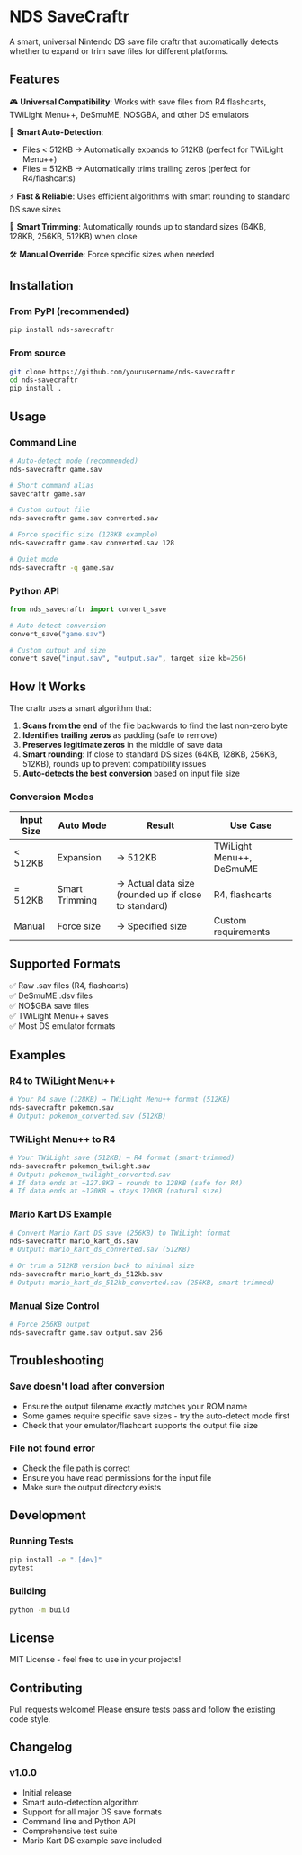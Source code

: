 # NDS SaveCraftr

A smart, universal Nintendo DS save file craftr that automatically detects whether to expand or trim save files for different platforms.

## Features

🎮 **Universal Compatibility**: Works with save files from R4 flashcarts, TWiLight Menu++, DeSmuME, NO$GBA, and other DS emulators

🧠 **Smart Auto-Detection**: 
- Files < 512KB → Automatically expands to 512KB (perfect for TWiLight Menu++)
- Files = 512KB → Automatically trims trailing zeros (perfect for R4/flashcarts)

⚡ **Fast & Reliable**: Uses efficient algorithms with smart rounding to standard DS save sizes

🧠 **Smart Trimming**: Automatically rounds up to standard sizes (64KB, 128KB, 256KB, 512KB) when close

🛠️ **Manual Override**: Force specific sizes when needed

## Installation

### From PyPI (recommended)
```bash
pip install nds-savecraftr
```

### From source
```bash
git clone https://github.com/yourusername/nds-savecraftr
cd nds-savecraftr
pip install .
```

## Usage

### Command Line
```bash
# Auto-detect mode (recommended)
nds-savecraftr game.sav

# Short command alias
savecraftr game.sav

# Custom output file
nds-savecraftr game.sav converted.sav

# Force specific size (128KB example)
nds-savecraftr game.sav converted.sav 128

# Quiet mode
nds-savecraftr -q game.sav
```

### Python API
```python
from nds_savecraftr import convert_save

# Auto-detect conversion
convert_save("game.sav")

# Custom output and size
convert_save("input.sav", "output.sav", target_size_kb=256)
```

## How It Works

The craftr uses a smart algorithm that:

1. **Scans from the end** of the file backwards to find the last non-zero byte
2. **Identifies trailing zeros** as padding (safe to remove)  
3. **Preserves legitimate zeros** in the middle of save data
4. **Smart rounding**: If close to standard DS sizes (64KB, 128KB, 256KB, 512KB), rounds up to prevent compatibility issues
5. **Auto-detects the best conversion** based on input file size

### Conversion Modes

| Input Size | Auto Mode | Result | Use Case |
|------------|-----------|---------|----------|
| < 512KB | Expansion | → 512KB | TWiLight Menu++, DeSmuME |
| = 512KB | Smart Trimming | → Actual data size (rounded up if close to standard) | R4, flashcarts |
| Manual | Force size | → Specified size | Custom requirements |

## Supported Formats

✅ Raw .sav files (R4, flashcarts)  
✅ DeSmuME .dsv files  
✅ NO$GBA save files  
✅ TWiLight Menu++ saves  
✅ Most DS emulator formats  

## Examples

### R4 to TWiLight Menu++
```bash
# Your R4 save (128KB) → TWiLight Menu++ format (512KB)
nds-savecraftr pokemon.sav
# Output: pokemon_converted.sav (512KB)
```

### TWiLight Menu++ to R4
```bash
# Your TWiLight save (512KB) → R4 format (smart-trimmed)
nds-savecraftr pokemon_twilight.sav
# Output: pokemon_twilight_converted.sav 
# If data ends at ~127.8KB → rounds to 128KB (safe for R4)
# If data ends at ~120KB → stays 120KB (natural size)
```

### Mario Kart DS Example
```bash
# Convert Mario Kart DS save (256KB) to TWiLight format
nds-savecraftr mario_kart_ds.sav
# Output: mario_kart_ds_converted.sav (512KB)

# Or trim a 512KB version back to minimal size
nds-savecraftr mario_kart_ds_512kb.sav
# Output: mario_kart_ds_512kb_converted.sav (256KB, smart-trimmed)
```

### Manual Size Control
```bash
# Force 256KB output
nds-savecraftr game.sav output.sav 256
```

## Troubleshooting

### Save doesn't load after conversion
- Ensure the output filename exactly matches your ROM name
- Some games require specific save sizes - try the auto-detect mode first
- Check that your emulator/flashcart supports the output file size

### File not found error
- Check the file path is correct
- Ensure you have read permissions for the input file
- Make sure the output directory exists

## Development

### Running Tests
```bash
pip install -e ".[dev]"
pytest
```

### Building
```bash
python -m build
```

## License

MIT License - feel free to use in your projects!

## Contributing

Pull requests welcome! Please ensure tests pass and follow the existing code style.

## Changelog

### v1.0.0
- Initial release
- Smart auto-detection algorithm  
- Support for all major DS save formats
- Command line and Python API
- Comprehensive test suite
- Mario Kart DS example save included